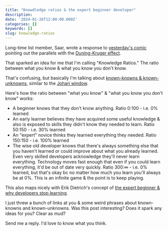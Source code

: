 ```yaml
---
title: "Knowdledge ratios & the expert beginner developer"
description:
date: '2024-01-26T12:00:00.000Z'
categories: []
keywords: []
slug: knowledge-ratios
---
```


Long-time list member, Saar, wrote a response to [yesterday's comic](https://daily.developerpurpose.com/know-it-all-comic/) pointing out the parallels with the [Duning-Kruger effect](https://en.wikipedia.org/wiki/Dunning%E2%80%93Kruger_effect).

That sparked an idea for me that I'm calling "Knowledge Ratios." The ratio between what you know & what you know you don't know.

That's confusing, but basically I'm talking about [known-knowns & known-unknowns](https://en.m.wikipedia.org/wiki/There_are_unknown_unknowns), similar to the [Johari window](https://en.m.wikipedia.org/wiki/Johari_window).

Here's how the ratio between "what you know" & "what you know you don't know" works:

- A beginner knows that they don't know anything. Ratio 0:100 - i.e. 0% learned
- An early learner believes they have acquired some useful knowledge & also is exposed to skills they didn't know they needed to learn. Ratio 50:150 - i.e. 30% learned
- An "expert" novice thinks they learned everything they needed. Ratio 150:150 - i.e. 100% learned
- The wise old developer knows that there's always something else that you haven't learned or could improve about what you already learned. Even very skilled developers acknowledge they'll never learn everything. Technology moves fast enough that even if you could learn everything, it'd be out of date very quickly. Ratio 300:∞ - i.e. 0% learned, but that's okay bc no matter how much you learn you'll always be at 0%. This is an infinite game & the point is to keep playing.

This also maps nicely with Erik Dietrich's concept of [the expert beginner & why developers stop learning](https://daedtech.com/how-developers-stop-learning-rise-of-the-expert-beginner/).

I just threw a bunch of links at you & some weird phrases about known-knowns and known-unknowns. Was this post interesting? Does it spark any ideas for you? Clear as mud?

Send me a reply. I'd love to know what you think.
